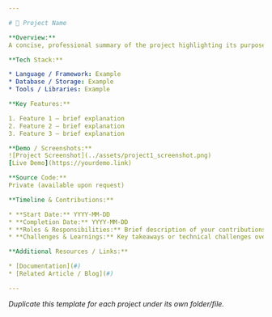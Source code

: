 ```yaml
---

# 🚀 Project Name

**Overview:**
A concise, professional summary of the project highlighting its purpose, core problem it solves, and value proposition.

**Tech Stack:**

* Language / Framework: Example
* Database / Storage: Example
* Tools / Libraries: Example

**Key Features:**

1. Feature 1 — brief explanation
2. Feature 2 — brief explanation
3. Feature 3 — brief explanation

**Demo / Screenshots:**
![Project Screenshot](../assets/project1_screenshot.png)
[Live Demo](https://yourdemo.link)

**Source Code:**
Private (available upon request)

**Timeline & Contributions:**

* **Start Date:** YYYY-MM-DD
* **Completion Date:** YYYY-MM-DD
* **Roles & Responsibilities:** Brief description of your contributions
* **Challenges & Learnings:** Key takeaways or technical challenges overcome

**Additional Resources / Links:**

* [Documentation](#)
* [Related Article / Blog](#)

---
```


*Duplicate this template for each project under its own folder/file.*
